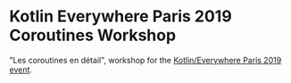 # Kotlin Everywhere Paris 2019 Coroutines Workshop

"Les coroutines en détail", workshop for the [Kotlin/Everywhere Paris 2019 event](https://everywhere.kotlin.paris).
